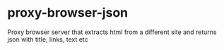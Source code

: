# proxy-browser-json
Proxy browser server that extracts html from a different site and returns json with title, links, text etc
